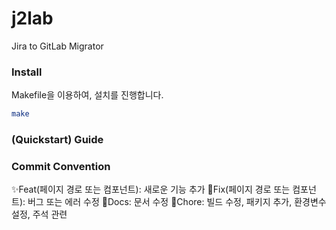 # j2lab

Jira to GitLab Migrator

### Install

Makefile을 이용하여, 설치를 진행합니다.

```bash
make
```

### (Quickstart) Guide


### Commit Convention
✨Feat(페이지 경로 또는 컴포넌트): 새로운 기능 추가
🔨Fix(페이지 경로 또는 컴포넌트): 버그 또는 에러 수정
📝Docs: 문서 수정
🍎Chore: 빌드 수정, 패키지 추가, 환경변수 설정, 주석 관련